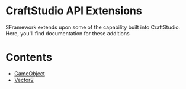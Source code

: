 # CraftStudio API Extensions
SFramework extends upon some of the capability built into CraftStudio. Here, you'll find documentation for these additions

# Contents
- [GameObject](GameObject.md)
- [Vector2](Vector2.md)
